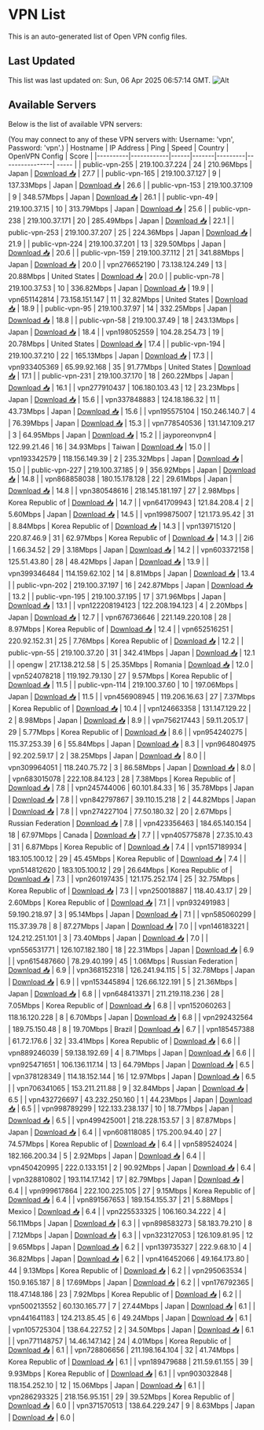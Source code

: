 # VPN List

This is an auto-generated list of Open VPN config files.

## Last Updated

This list was last updated on: Sun, 06 Apr 2025 06:57:14 GMT.
![Alt](https://repobeats.axiom.co/api/embed/186b98318ef1479477931607c1ad7d823f12451f.svg "Repobeats analytics image")

## Available Servers

Below is the list of available VPN servers:

(You may connect to any of these VPN servers with: Username: 'vpn', Password: 'vpn'.)
| Hostname | IP Address | Ping | Speed | Country | OpenVPN Config | Score |
|----------|------------|------|-------|---------|----------------| ----- |
| public-vpn-255 | 219.100.37.224 | 24 | 210.96Mbps | Japan | [Download 📥](./configs/server_0_JP.ovpn) | 27.7 |
| public-vpn-165 | 219.100.37.127 | 9 | 137.33Mbps | Japan | [Download 📥](./configs/server_1_JP.ovpn) | 26.6 |
| public-vpn-153 | 219.100.37.109 | 9 | 348.57Mbps | Japan | [Download 📥](./configs/server_2_JP.ovpn) | 26.1 |
| public-vpn-49 | 219.100.37.15 | 10 | 313.79Mbps | Japan | [Download 📥](./configs/server_3_JP.ovpn) | 25.6 |
| public-vpn-238 | 219.100.37.171 | 20 | 285.49Mbps | Japan | [Download 📥](./configs/server_4_JP.ovpn) | 22.1 |
| public-vpn-253 | 219.100.37.207 | 25 | 224.36Mbps | Japan | [Download 📥](./configs/server_5_JP.ovpn) | 21.9 |
| public-vpn-224 | 219.100.37.201 | 13 | 329.50Mbps | Japan | [Download 📥](./configs/server_6_JP.ovpn) | 20.6 |
| public-vpn-159 | 219.100.37.112 | 21 | 341.88Mbps | Japan | [Download 📥](./configs/server_7_JP.ovpn) | 20.0 |
| vpn276652190 | 73.138.124.249 | 13 | 20.88Mbps | United States | [Download 📥](./configs/server_8_US.ovpn) | 20.0 |
| public-vpn-78 | 219.100.37.53 | 10 | 336.82Mbps | Japan | [Download 📥](./configs/server_9_JP.ovpn) | 19.9 |
| vpn651142814 | 73.158.151.147 | 11 | 32.82Mbps | United States | [Download 📥](./configs/server_10_US.ovpn) | 18.9 |
| public-vpn-95 | 219.100.37.97 | 14 | 332.25Mbps | Japan | [Download 📥](./configs/server_11_JP.ovpn) | 18.8 |
| public-vpn-58 | 219.100.37.49 | 18 | 243.13Mbps | Japan | [Download 📥](./configs/server_12_JP.ovpn) | 18.4 |
| vpn198052559 | 104.28.254.73 | 19 | 20.78Mbps | United States | [Download 📥](./configs/server_13_US.ovpn) | 17.4 |
| public-vpn-194 | 219.100.37.210 | 22 | 165.13Mbps | Japan | [Download 📥](./configs/server_14_JP.ovpn) | 17.3 |
| vpn933405369 | 65.99.92.168 | 35 | 91.77Mbps | United States | [Download 📥](./configs/server_15_US.ovpn) | 17.1 |
| public-vpn-231 | 219.100.37.170 | 18 | 260.22Mbps | Japan | [Download 📥](./configs/server_16_JP.ovpn) | 16.1 |
| vpn277910437 | 106.180.103.43 | 12 | 23.23Mbps | Japan | [Download 📥](./configs/server_17_JP.ovpn) | 15.6 |
| vpn337848883 | 124.18.186.32 | 11 | 43.73Mbps | Japan | [Download 📥](./configs/server_18_JP.ovpn) | 15.6 |
| vpn195575104 | 150.246.140.7 | 4 | 76.39Mbps | Japan | [Download 📥](./configs/server_19_JP.ovpn) | 15.3 |
| vpn778540536 | 131.147.109.217 | 3 | 64.95Mbps | Japan | [Download 📥](./configs/server_20_JP.ovpn) | 15.2 |
| jayporeonvpn4 | 122.99.21.46 | 16 | 34.93Mbps | Taiwan | [Download 📥](./configs/server_21_TW.ovpn) | 15.0 |
| vpn193342579 | 118.156.149.39 | 2 | 235.32Mbps | Japan | [Download 📥](./configs/server_22_JP.ovpn) | 15.0 |
| public-vpn-227 | 219.100.37.185 | 9 | 356.92Mbps | Japan | [Download 📥](./configs/server_23_JP.ovpn) | 14.8 |
| vpn868858038 | 180.15.178.128 | 22 | 29.61Mbps | Japan | [Download 📥](./configs/server_24_JP.ovpn) | 14.8 |
| vpn380548616 | 218.145.181.197 | 27 | 2.98Mbps | Korea Republic of | [Download 📥](./configs/server_25_KR.ovpn) | 14.7 |
| vpn641709943 | 121.84.208.4 | 2 | 5.60Mbps | Japan | [Download 📥](./configs/server_26_JP.ovpn) | 14.5 |
| vpn199875007 | 121.173.95.42 | 31 | 8.84Mbps | Korea Republic of | [Download 📥](./configs/server_27_KR.ovpn) | 14.3 |
| vpn139715120 | 220.87.46.9 | 31 | 62.97Mbps | Korea Republic of | [Download 📥](./configs/server_28_KR.ovpn) | 14.3 |
| 2i6 | 1.66.34.52 | 29 | 3.18Mbps | Japan | [Download 📥](./configs/server_29_JP.ovpn) | 14.2 |
| vpn603372158 | 125.51.43.80 | 28 | 48.42Mbps | Japan | [Download 📥](./configs/server_30_JP.ovpn) | 13.9 |
| vpn399346484 | 114.159.62.102 | 14 | 8.81Mbps | Japan | [Download 📥](./configs/server_31_JP.ovpn) | 13.4 |
| public-vpn-202 | 219.100.37.197 | 16 | 242.87Mbps | Japan | [Download 📥](./configs/server_32_JP.ovpn) | 13.2 |
| public-vpn-195 | 219.100.37.195 | 17 | 371.96Mbps | Japan | [Download 📥](./configs/server_33_JP.ovpn) | 13.1 |
| vpn122208194123 | 122.208.194.123 | 4 | 2.20Mbps | Japan | [Download 📥](./configs/server_34_JP.ovpn) | 12.7 |
| vpn676736646 | 221.149.220.108 | 28 | 8.97Mbps | Korea Republic of | [Download 📥](./configs/server_35_KR.ovpn) | 12.4 |
| vpn652516251 | 220.92.152.31 | 25 | 7.76Mbps | Korea Republic of | [Download 📥](./configs/server_36_KR.ovpn) | 12.2 |
| public-vpn-55 | 219.100.37.20 | 31 | 342.41Mbps | Japan | [Download 📥](./configs/server_37_JP.ovpn) | 12.1 |
| opengw | 217.138.212.58 | 5 | 25.35Mbps | Romania | [Download 📥](./configs/server_38_RO.ovpn) | 12.0 |
| vpn524078218 | 119.192.79.130 | 27 | 9.57Mbps | Korea Republic of | [Download 📥](./configs/server_39_KR.ovpn) | 11.5 |
| public-vpn-114 | 219.100.37.60 | 10 | 197.06Mbps | Japan | [Download 📥](./configs/server_40_JP.ovpn) | 11.5 |
| vpn456908945 | 119.206.16.63 | 27 | 7.37Mbps | Korea Republic of | [Download 📥](./configs/server_41_KR.ovpn) | 10.4 |
| vpn124663358 | 131.147.129.22 | 2 | 8.98Mbps | Japan | [Download 📥](./configs/server_42_JP.ovpn) | 8.9 |
| vpn756217443 | 59.11.205.17 | 29 | 5.77Mbps | Korea Republic of | [Download 📥](./configs/server_43_KR.ovpn) | 8.6 |
| vpn954240275 | 115.37.253.39 | 6 | 55.84Mbps | Japan | [Download 📥](./configs/server_44_JP.ovpn) | 8.3 |
| vpn964804975 | 92.202.59.17 | 2 | 38.25Mbps | Japan | [Download 📥](./configs/server_45_JP.ovpn) | 8.0 |
| vpn309964051 | 118.240.75.72 | 3 | 86.58Mbps | Japan | [Download 📥](./configs/server_46_JP.ovpn) | 8.0 |
| vpn683015078 | 222.108.84.123 | 28 | 7.38Mbps | Korea Republic of | [Download 📥](./configs/server_47_KR.ovpn) | 7.8 |
| vpn245744006 | 60.101.84.33 | 16 | 35.78Mbps | Japan | [Download 📥](./configs/server_48_JP.ovpn) | 7.8 |
| vpn842797867 | 39.110.15.218 | 2 | 44.82Mbps | Japan | [Download 📥](./configs/server_49_JP.ovpn) | 7.8 |
| vpn274227104 | 77.50.180.32 | 20 | 2.67Mbps | Russian Federation | [Download 📥](./configs/server_50_RU.ovpn) | 7.8 |
| vpn423356463 | 184.65.140.154 | 18 | 67.97Mbps | Canada | [Download 📥](./configs/server_51_CA.ovpn) | 7.7 |
| vpn405775878 | 27.35.10.43 | 31 | 6.87Mbps | Korea Republic of | [Download 📥](./configs/server_52_KR.ovpn) | 7.4 |
| vpn157189934 | 183.105.100.12 | 29 | 45.45Mbps | Korea Republic of | [Download 📥](./configs/server_53_KR.ovpn) | 7.4 |
| vpn514812620 | 183.105.100.12 | 29 | 26.64Mbps | Korea Republic of | [Download 📥](./configs/server_54_KR.ovpn) | 7.3 |
| vpn260197435 | 121.175.252.174 | 25 | 32.75Mbps | Korea Republic of | [Download 📥](./configs/server_55_KR.ovpn) | 7.3 |
| vpn250018887 | 118.40.43.17 | 29 | 2.60Mbps | Korea Republic of | [Download 📥](./configs/server_56_KR.ovpn) | 7.1 |
| vpn932491983 | 59.190.218.97 | 3 | 95.14Mbps | Japan | [Download 📥](./configs/server_57_JP.ovpn) | 7.1 |
| vpn585060299 | 115.37.39.78 | 8 | 87.27Mbps | Japan | [Download 📥](./configs/server_58_JP.ovpn) | 7.0 |
| vpn146183221 | 124.212.251.101 | 3 | 73.40Mbps | Japan | [Download 📥](./configs/server_59_JP.ovpn) | 7.0 |
| vpn556531771 | 126.107.182.180 | 18 | 22.31Mbps | Japan | [Download 📥](./configs/server_60_JP.ovpn) | 6.9 |
| vpn615487660 | 78.29.40.199 | 45 | 1.06Mbps | Russian Federation | [Download 📥](./configs/server_61_RU.ovpn) | 6.9 |
| vpn368152318 | 126.241.94.115 | 5 | 32.78Mbps | Japan | [Download 📥](./configs/server_62_JP.ovpn) | 6.9 |
| vpn153445894 | 126.66.122.191 | 5 | 21.36Mbps | Japan | [Download 📥](./configs/server_63_JP.ovpn) | 6.8 |
| vpn648413371 | 211.219.118.236 | 28 | 7.05Mbps | Korea Republic of | [Download 📥](./configs/server_64_KR.ovpn) | 6.8 |
| vpn152060263 | 118.16.120.228 | 8 | 6.70Mbps | Japan | [Download 📥](./configs/server_65_JP.ovpn) | 6.8 |
| vpn292432564 | 189.75.150.48 | 8 | 19.70Mbps | Brazil | [Download 📥](./configs/server_66_BR.ovpn) | 6.7 |
| vpn185457388 | 61.72.176.6 | 32 | 33.41Mbps | Korea Republic of | [Download 📥](./configs/server_67_KR.ovpn) | 6.6 |
| vpn889246039 | 59.138.192.69 | 4 | 8.71Mbps | Japan | [Download 📥](./configs/server_68_JP.ovpn) | 6.6 |
| vpn925471651 | 106.136.117.14 | 13 | 64.79Mbps | Japan | [Download 📥](./configs/server_69_JP.ovpn) | 6.5 |
| vpn378128349 | 114.18.152.144 | 16 | 12.97Mbps | Japan | [Download 📥](./configs/server_70_JP.ovpn) | 6.5 |
| vpn706341065 | 153.211.211.88 | 9 | 32.84Mbps | Japan | [Download 📥](./configs/server_71_JP.ovpn) | 6.5 |
| vpn432726697 | 43.232.250.160 | 1 | 44.23Mbps | Japan | [Download 📥](./configs/server_72_JP.ovpn) | 6.5 |
| vpn998789299 | 122.133.238.137 | 10 | 18.77Mbps | Japan | [Download 📥](./configs/server_73_JP.ovpn) | 6.5 |
| vpn499425001 | 218.228.153.57 | 3 | 87.87Mbps | Japan | [Download 📥](./configs/server_74_JP.ovpn) | 6.4 |
| vpn608118085 | 175.200.94.40 | 27 | 74.57Mbps | Korea Republic of | [Download 📥](./configs/server_75_KR.ovpn) | 6.4 |
| vpn589524024 | 182.166.200.34 | 5 | 2.92Mbps | Japan | [Download 📥](./configs/server_76_JP.ovpn) | 6.4 |
| vpn450420995 | 222.0.133.151 | 2 | 90.92Mbps | Japan | [Download 📥](./configs/server_77_JP.ovpn) | 6.4 |
| vpn328810802 | 193.114.17.142 | 17 | 82.79Mbps | Japan | [Download 📥](./configs/server_78_JP.ovpn) | 6.4 |
| vpn999617864 | 222.100.225.105 | 27 | 9.15Mbps | Korea Republic of | [Download 📥](./configs/server_79_KR.ovpn) | 6.4 |
| vpn891567653 | 189.154.155.37 | 21 | 5.88Mbps | Mexico | [Download 📥](./configs/server_80_MX.ovpn) | 6.4 |
| vpn225533325 | 106.160.34.222 | 4 | 56.11Mbps | Japan | [Download 📥](./configs/server_81_JP.ovpn) | 6.3 |
| vpn898583273 | 58.183.79.210 | 8 | 7.12Mbps | Japan | [Download 📥](./configs/server_82_JP.ovpn) | 6.3 |
| vpn323127053 | 126.109.81.95 | 12 | 9.65Mbps | Japan | [Download 📥](./configs/server_83_JP.ovpn) | 6.2 |
| vpn139735327 | 222.9.68.10 | 4 | 36.82Mbps | Japan | [Download 📥](./configs/server_84_JP.ovpn) | 6.2 |
| vpn416452066 | 49.164.173.80 | 44 | 9.13Mbps | Korea Republic of | [Download 📥](./configs/server_85_KR.ovpn) | 6.2 |
| vpn295063534 | 150.9.165.187 | 8 | 17.69Mbps | Japan | [Download 📥](./configs/server_86_JP.ovpn) | 6.2 |
| vpn176792365 | 118.47.148.186 | 23 | 7.92Mbps | Korea Republic of | [Download 📥](./configs/server_87_KR.ovpn) | 6.2 |
| vpn500213552 | 60.130.165.77 | 7 | 27.44Mbps | Japan | [Download 📥](./configs/server_88_JP.ovpn) | 6.1 |
| vpn441641183 | 124.213.85.45 | 6 | 49.24Mbps | Japan | [Download 📥](./configs/server_89_JP.ovpn) | 6.1 |
| vpn105725304 | 138.64.227.52 | 2 | 34.50Mbps | Japan | [Download 📥](./configs/server_90_JP.ovpn) | 6.1 |
| vpn771148757 | 14.46.147.142 | 24 | 4.01Mbps | Korea Republic of | [Download 📥](./configs/server_91_KR.ovpn) | 6.1 |
| vpn728806656 | 211.198.164.104 | 32 | 41.74Mbps | Korea Republic of | [Download 📥](./configs/server_92_KR.ovpn) | 6.1 |
| vpn189479688 | 211.59.61.155 | 39 | 9.93Mbps | Korea Republic of | [Download 📥](./configs/server_93_KR.ovpn) | 6.1 |
| vpn903032848 | 118.154.252.10 | 12 | 15.06Mbps | Japan | [Download 📥](./configs/server_94_JP.ovpn) | 6.1 |
| vpn286293325 | 218.156.95.151 | 29 | 39.52Mbps | Korea Republic of | [Download 📥](./configs/server_95_KR.ovpn) | 6.0 |
| vpn371570513 | 138.64.229.247 | 9 | 8.63Mbps | Japan | [Download 📥](./configs/server_96_JP.ovpn) | 6.0 |
